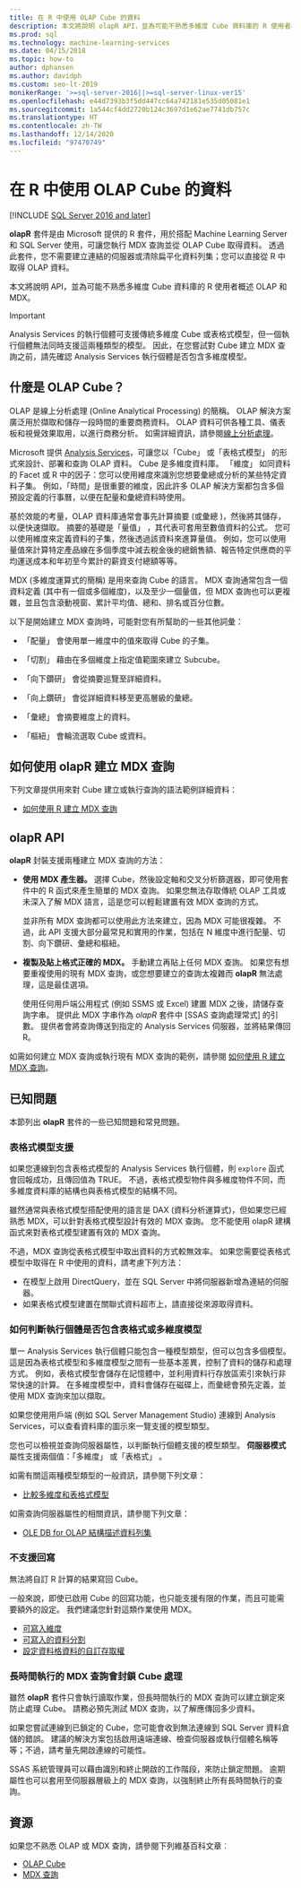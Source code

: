 ```yaml
---
title: 在 R 中使用 OLAP Cube 的資料
description: 本文將說明 olapR API，並為可能不熟悉多維度 Cube 資料庫的 R 使用者概述 OLAP 和 MDX。
ms.prod: sql
ms.technology: machine-learning-services
ms.date: 04/15/2018
ms.topic: how-to
author: dphansen
ms.author: davidph
ms.custom: seo-lt-2019
monikerRange: '>=sql-server-2016||>=sql-server-linux-ver15'
ms.openlocfilehash: e44d7393b3f5dd447cc64a742181e535d05081e1
ms.sourcegitcommit: 1a544cf4dd2720b124c3697d1e62ae7741db757c
ms.translationtype: HT
ms.contentlocale: zh-TW
ms.lasthandoff: 12/14/2020
ms.locfileid: "97470749"
---
```

# <a name="using-data-from-olap-cubes-in-r"></a>在 R 中使用 OLAP Cube 的資料
[!INCLUDE [SQL Server 2016 and later](../../includes/applies-to-version/sqlserver2016.md)]

**olapR** 套件是由 Microsoft 提供的 R 套件，用於搭配 Machine Learning Server 和 SQL Server 使用，可讓您執行 MDX 查詢並從 OLAP Cube 取得資料。 透過此套件，您不需要建立連結的伺服器或清除扁平化資料列集；您可以直接從 R 中取得 OLAP 資料。

本文將說明 API，並為可能不熟悉多維度 Cube 資料庫的 R 使用者概述 OLAP 和 MDX。

> [!IMPORTANT]
> Analysis Services 的執行個體可支援傳統多維度 Cube 或表格式模型，但一個執行個體無法同時支援這兩種類型的模型。 因此，在您嘗試對 Cube 建立 MDX 查詢之前，請先確認 Analysis Services 執行個體是否包含多維度模型。

## <a name="what-is-an-olap-cube"></a>什麼是 OLAP Cube？

OLAP 是線上分析處理 (Online Analytical Processing) 的簡稱。 OLAP 解決方案廣泛用於擷取和儲存一段時間的重要商務資料。 OLAP 資料可供各種工具、儀表板和視覺效果取用，以進行商務分析。 如需詳細資訊，請參閱[線上分析處理](https://en.wikipedia.org/wiki/Online_analytical_processing)。

Microsoft 提供 [Analysis Services](/analysis-services/analysis-services-overview)，可讓您以「Cube」  或「表格式模型」  的形式來設計、部署和查詢 OLAP 資料。 Cube 是多維度資料庫。 「維度」  如同資料的 Facet 或 R 中的因子：您可以使用維度來識別您想要彙總或分析的某些特定資料子集。 例如，「時間」是很重要的維度，因此許多 OLAP 解決方案都包含多個預設定義的行事曆，以便在配量和彙總資料時使用。 

基於效能的考量，OLAP 資料庫通常會事先計算摘要 (或彙總  )，然後將其儲存，以便快速擷取。 摘要的基礎是「量值」  ，其代表可套用至數值資料的公式。 您可以使用維度來定義資料的子集，然後透過該資料來進算量值。 例如，您可以使用量值來計算特定產品線在多個季度中減去稅金後的總銷售額、報告特定供應商的平均運送成本和年初至今累計的薪資支付總額等等。

MDX (多維度運算式的簡稱) 是用來查詢 Cube 的語言。 MDX 查詢通常包含一個資料定義 (其中有一個或多個維度)，以及至少一個量值，但 MDX 查詢也可以更複雜，並且包含滾動視窗、累計平均值、總和、排名或百分位數。 

以下是開始建立 MDX 查詢時，可能對您有所幫助的一些其他詞彙：

+ 「配量」  會使用單一維度中的值來取得 Cube 的子集。

+ 「切割」  藉由在多個維度上指定值範圍來建立 Subcube。

+ 「向下鑽研」  會從摘要巡覽至詳細資料。

+ 「向上鑽研」  會從詳細資料移至更高層級的彙總。

+ 「彙總」  會摘要維度上的資料。

+ 「樞紐」  會輪流選取 Cube 或資料。

## <a name="how-to-use-olapr-to-create-mdx-queries"></a>如何使用 olapR 建立 MDX 查詢

下列文章提供用來對 Cube 建立或執行查詢的語法範例詳細資料：

+ [如何使用 R 建立 MDX 查詢](../../machine-learning/r/how-to-create-mdx-queries-using-olapr.md)

## <a name="olapr-api"></a>olapR API

**olapR** 封裝支援兩種建立 MDX 查詢的方法：

- **使用 MDX 產生器。** 選擇 Cube，然後設定軸和交叉分析篩選器，即可使用套件中的 R 函式來產生簡單的 MDX 查詢。 如果您無法存取傳統 OLAP 工具或未深入了解 MDX 語言，這是您可以輕鬆建置有效 MDX 查詢的方式。

    並非所有 MDX 查詢都可以使用此方法來建立，因為 MDX 可能很複雜。 不過，此 API 支援大部分最常見和實用的作業，包括在 N 維度中進行配量、切割、向下鑽研、彙總和樞紐。

+ **複製及貼上格式正確的 MDX。** 手動建立再貼上任何 MDX 查詢。 如果您有想要重複使用的現有 MDX 查詢，或您想要建立的查詢太複雜而 **olapR** 無法處理，這是最佳選項。

    使用任何用戶端公用程式 (例如 SSMS 或 Excel) 建置 MDX 之後，請儲存查詢字串。 提供此 MDX 字串作為 *olapR* 套件中 [SSAS 查詢處理常式]  的引數。 提供者會將查詢傳送到指定的 Analysis Services 伺服器，並將結果傳回 R。 

如需如何建立 MDX 查詢或執行現有 MDX 查詢的範例，請參閱 [如何使用 R 建立 MDX 查詢](../../machine-learning/r/how-to-create-mdx-queries-using-olapr.md)。

## <a name="known-issues"></a>已知問題

本節列出 **olapR** 套件的一些已知問題和常見問題。

### <a name="tabular-model-support"></a>表格式模型支援

如果您連線到包含表格式模型的 Analysis Services 執行個體，則 `explore` 函式會回報成功，且傳回值為 TRUE。 不過，表格式模型物件與多維度物件不同，而多維度資料庫的結構也與表格式模型的結構不同。

雖然通常與表格式模型搭配使用的語言是 DAX (資料分析運算式)，但如果您已經熟悉 MDX，可以針對表格式模型設計有效的 MDX 查詢。 您不能使用 olapR 建構函式來對表格式模型建置有效的 MDX 查詢。

不過，MDX 查詢從表格式模型中取出資料的方式較無效率。 如果您需要從表格式模型中取得在 R 中使用的資料，請考慮下列方法：

+ 在模型上啟用 DirectQuery，並在 SQL Server 中將伺服器新增為連結的伺服器。 
+ 如果表格式模型建置在關聯式資料超市上，請直接從來源取得資料。

### <a name="how-to-determine-whether-an-instance-contains-tabular-or-multidimensional-models"></a>如何判斷執行個體是否包含表格式或多維度模型

單一 Analysis Services 執行個體只能包含一種模型類型，但可以包含多個模型。 這是因為表格式模型和多維度模型之間有一些基本差異，控制了資料的儲存和處理方式。 例如，表格式模型會儲存在記憶體中，並利用資料行存放區索引來執行非常快速的計算。 在多維度模型中，資料會儲存在磁碟上，而彙總會預先定義，並使用 MDX 查詢來加以擷取。

如果您使用用戶端 (例如 SQL Server Management Studio) 連線到 Analysis Services，可以查看資料庫的圖示來一覽支援的模型類型。

您也可以檢視並查詢伺服器屬性，以判斷執行個體支援的模型類型。 **伺服器模式** 屬性支援兩個值：「多維度」  或「表格式」  。

如需有關這兩種模型類型的一般資訊，請參閱下列文章：

+ [比較多維度和表格式模型](/analysis-services/comparing-tabular-and-multidimensional-solutions-ssas)

如需查詢伺服器屬性的相關資訊，請參閱下列文章：

+ [OLE DB for OLAP 結構描述資料列集](/previous-versions/sql/sql-server-2012/ms126079(v=sql.110))

### <a name="writeback-is-not-supported"></a>不支援回寫

無法將自訂 R 計算的結果寫回 Cube。

一般來說，即使已啟用 Cube 的回寫功能，也只能支援有限的作業，而且可能需要額外的設定。 我們建議您針對這類作業使用 MDX。

+ [可寫入維度](/analysis-services/multidimensional-models-olap-logical-dimension-objects/write-enabled-dimensions)
+ [可寫入的資料分割](/analysis-services/multidimensional-models-olap-logical-cube-objects/partitions-write-enabled-partitions)
+ [設定資料格資料的自訂存取權](/analysis-services/multidimensional-models/grant-custom-access-to-cell-data-analysis-services)

### <a name="long-running-mdx-queries-block-cube-processing"></a>長時間執行的 MDX 查詢會封鎖 Cube 處理

雖然 **olapR** 套件只會執行讀取作業，但長時間執行的 MDX 查詢可以建立鎖定來防止處理 Cube。 請務必預先測試 MDX 查詢，以了解應傳回多少資料。

如果您嘗試連線到已鎖定的 Cube，您可能會收到無法連線到 SQL Server 資料倉儲的錯誤。 建議的解決方案包括啟用遠端連線、檢查伺服器或執行個體名稱等等；不過，請考量先開啟連線的可能性。

SSAS 系統管理員可以藉由識別和終止開啟的工作階段，來防止鎖定問題。 逾期屬性也可以套用至伺服器層級上的 MDX 查詢，以強制終止所有長時間執行的查詢。

## <a name="resources"></a>資源

如果您不熟悉 OLAP 或 MDX 查詢，請參閱下列維基百科文章︰ 

+ [OLAP Cube](https://en.wikipedia.org/wiki/OLAP_cube)
+ [MDX 查詢](https://en.wikipedia.org/wiki/MultiDimensional_eXpressions)